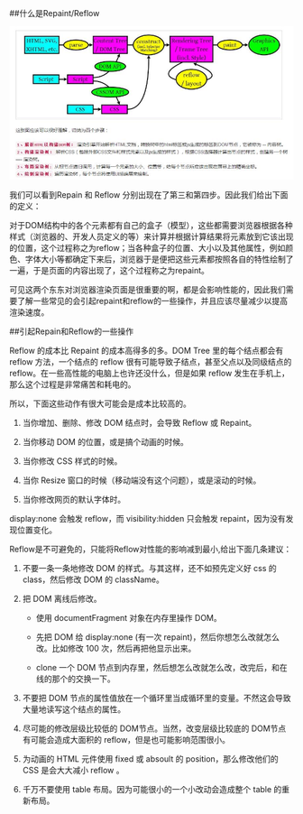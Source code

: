 ##什么是Repaint/Reflow

![](/assets/360截图20171018010455180.jpg)

我们可以看到Repain 和 Reflow 分别出现在了第三和第四步。因此我们给出下面的定义：

对于DOM结构中的各个元素都有自己的盒子（模型），这些都需要浏览器根据各种样式（浏览器的、开发人员定义的等）来计算并根据计算结果将元素放到它该出现的位置，这个过程称之为reflow；当各种盒子的位置、大小以及其他属性，例如颜色、字体大小等都确定下来后，浏览器于是便把这些元素都按照各自的特性绘制了一遍，于是页面的内容出现了，这个过程称之为repaint。

可见这两个东东对浏览器渲染页面是很重要的啊，都是会影响性能的，因此我们需要了解一些常见的会引起repaint和reflow的一些操作，并且应该尽量减少以提高渲染速度。



##引起Repain和Reflow的一些操作

Reflow 的成本比 Repaint 的成本高得多的多。DOM Tree 里的每个结点都会有 reflow 方法，一个结点的 reflow 很有可能导致子结点，甚至父点以及同级结点的 reflow。在一些高性能的电脑上也许还没什么，但是如果 reflow 发生在手机上，那么这个过程是非常痛苦和耗电的。

所以，下面这些动作有很大可能会是成本比较高的。

1. 当你增加、删除、修改 DOM 结点时，会导致 Reflow 或 Repaint。

2. 当你移动 DOM 的位置，或是搞个动画的时候。

3. 当你修改 CSS 样式的时候。

4. 当你 Resize 窗口的时候（移动端没有这个问题），或是滚动的时候。

5. 当你修改网页的默认字体时。

display:none 会触发 reflow，而 visibility:hidden 只会触发 repaint，因为没有发现位置变化。


Reflow是不可避免的，只能将Reflow对性能的影响减到最小,给出下面几条建议：

1. 不要一条一条地修改 DOM 的样式。与其这样，还不如预先定义好 css 的 class，然后修改 DOM 的 className。

2. 把 DOM 离线后修改。

    - 使用 documentFragment 对象在内存里操作 DOM。

    - 先把 DOM 给 display:none (有一次 repaint)，然后你想怎么改就怎么改。比如修改 100 次，然后再把他显示出来。

    - clone 一个 DOM 节点到内存里，然后想怎么改就怎么改，改完后，和在线的那个的交换一下。

3. 不要把 DOM 节点的属性值放在一个循环里当成循环里的变量。不然这会导致大量地读写这个结点的属性。

4. 尽可能的修改层级比较低的 DOM节点。当然，改变层级比较底的 DOM节点有可能会造成大面积的 reflow，但是也可能影响范围很小。

5. 为动画的 HTML 元件使用 fixed 或 absoult 的 position，那么修改他们的 CSS 是会大大减小 reflow 。

6. 千万不要使用 table 布局。因为可能很小的一个小改动会造成整个 table 的重新布局。

